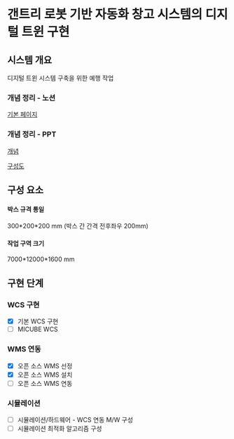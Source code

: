 # 갠트리 로봇 기반 자동화 창고 시스템의 디지털 트윈 구현


## 시스템 개요
디지털 트윈 시스템 구축을 위한 예행 작업


### 개념 정리 - 노션
[기본 페이지](https://www.notion.so/68288352350048ff82300f51217bb229?pvs=4)

### 개념 정리 - PPT
[개념](https://tuackr-my.sharepoint.com/:p:/g/personal/lmrlar98_tuackr_onmicrosoft_com/Ed7idKPbG_dJqUAPZ9F4i9wBHs6nexKCHy1koZ46b27GlA?e=WWGoAR)

[구성도](https://tuackr-my.sharepoint.com/:p:/g/personal/lmrlar98_tuackr_onmicrosoft_com/EbSxN29LyK5GroHN0bicSdkBxmI0hg_D7z7FpUDP1HTLPw?e=dMSdFW)


## 구성 요소

#### 박스 규격 통일 
300\*200\*200 mm (박스 간 간격 전후좌우 200mm)

#### 작업 구역 크기 
7000\*12000\*1600 mm

## 구현 단계
### WCS 구현
- [x] 기본 WCS 구현
- [ ] MICUBE WCS
### WMS 연동
- [x] 오픈 소스 WMS 선정
- [x] 오픈 소스 WMS 설치
- [ ] 오픈 소스 WMS 연동
### 시뮬레이션 
- [ ] 시뮬레이션/하드웨어 - WCS 연동 M/W 구성
- [ ] 시뮬레이션 최적화 알고리즘 구성
